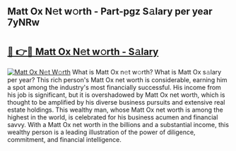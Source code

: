 ## Matt Ox N𝚎t w𝚘rth - Part-pgz S𝚊lary per year 7yNRw

# <h2><a href="http://gc3p3li.nevu.top/?p=Matt+Ox">🔗 👉🔴 Matt Ox N𝚎t w𝚘rth - S𝚊lary</a></h2>

[![Matt Ox N𝚎t W𝚘rth](https://i.imgur.com/Oavwk0R.jpeg)](http://gc3p3li.nevu.top/?p=Matt+Ox)
What is Matt Ox n𝚎t w𝚘rth? What is Matt Ox s𝚊lary per year?
This rich person's Matt Ox net worth is considerable, earning him a spot among the industry's most financially successful. His income from his job is significant, but it is overshadowed by Matt Ox net worth, which is thought to be amplified by his diverse business pursuits and extensive real estate holdings. This wealthy man, whose Matt Ox net worth is among the highest in the world, is celebrated for his business acumen and financial savvy. With a Matt Ox net worth in the billions and a substantial income, this wealthy person is a leading illustration of the power of diligence, commitment, and financial intelligence.
